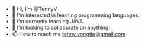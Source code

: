 - 👋 Hi, I’m @TennyV
- 👀 I’m interested in learning programming languages.
- 🌱 I’m currently learning JAVA.
- 💞️ I’m looking to collaborate on anything!
- 📫 How to reach me tenny.vongtip@gmail.com

<!---
TennyV/TennyV is a ✨ special ✨ repository because its `README.md` (this file) appears on your GitHub profile.
You can click the Preview link to take a look at your changes.
--->
